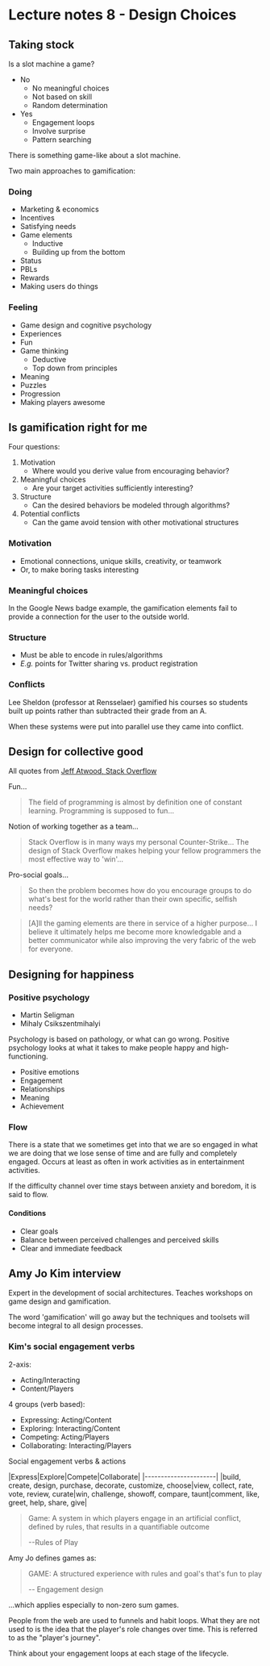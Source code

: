 # Lecture notes 8 - Design Choices

## Taking stock

Is a slot machine a game?

* No
	* No meaningful choices
	* Not based on skill
	* Random determination
* Yes
	* Engagement loops
	* Involve surprise
	* Pattern searching

There is something game-like about a slot machine.

Two main approaches to gamification:


### Doing

* Marketing & economics
* Incentives
* Satisfying needs
* Game elements
	* Inductive
	* Building up from the bottom
* Status
* PBLs
* Rewards
* Making users do things


### Feeling

* Game design and cognitive psychology
* Experiences
* Fun
* Game thinking
	* Deductive
	* Top down from principles
* Meaning
* Puzzles
* Progression
* Making players awesome


## Is gamification right for me

Four questions:

1. Motivation
	* Where would you derive value from encouraging behavior?
2. Meaningful choices
	* Are your target activities sufficiently interesting?
3. Structure
	* Can the desired behaviors be modeled through algorithms?
4. Potential conflicts
	* Can the game avoid tension with other motivational structures


### Motivation

* Emotional connections, unique skills, creativity, or teamwork
* Or, to make boring tasks interesting


### Meaningful choices

In the Google News badge example, the gamification elements fail to provide a connection for the user to the outside world.


### Structure

* Must be able to encode in rules/algorithms
* _E.g._ points for Twitter sharing vs. product registration


### Conflicts

Lee Sheldon (professor at Rensselaer) gamified his courses so students built up points rather than subtracted their grade from an A.

When these systems were put into parallel use they came into conflict.


## Design for collective good

All quotes from [Jeff Atwood, Stack Overflow](http://blog.codinghorror.com/the-gamification/)

Fun...

> The field of programming is almost by definition one of constant learning.
> Programming is supposed to fun...

Notion of working together as a team...

> Stack Overflow is in many ways my personal Counter-Strike… The design of Stack Overflow makes helping your fellow programmers the most effective way to 'win'…

Pro-social goals...

> So then the problem becomes how do you encourage groups to do what's best for the world rather than their own specific, selfish needs?


> [A]ll the gaming elements are there in service of a higher purpose… I believe it ultimately helps me become more knowledgable and a better communicator while also improving the very fabric of the web for everyone.


## Designing for happiness

### Positive psychology

* Martin Seligman
* Mihaly Csikszentmihalyi

Psychology is based on pathology, or what can go wrong. Positive psychology looks at what it takes to make people happy and high-functioning.

* Positive emotions
* Engagement
* Relationships
* Meaning
* Achievement

### Flow

There is a state that we sometimes get into that we are so engaged in what we are doing that we lose sense of time and are fully and completely engaged. Occurs at least as often in work activities as in entertainment activities.

If the difficulty channel over time stays between anxiety and boredom, it is said to flow.

#### Conditions

* Clear goals
* Balance between perceived challenges and perceived skills
* Clear and immediate feedback


## Amy Jo Kim interview

Expert in the development of social architectures. Teaches workshops on game design and gamification.

The word 'gamification' will go away but the techniques and toolsets will become integral to all design processes.

### Kim's social engagement verbs

2-axis:

* Acting/Interacting
* Content/Players

4 groups (verb based):

* Expressing: Acting/Content
* Exploring: Interacting/Content
* Competing: Acting/Players
* Collaborating: Interacting/Players

Social engagement verbs & actions

|Express|Explore|Compete|Collaborate|
|----------------------|
|build, create, design, purchase, decorate, customize, choose|view, collect, rate, vote, review, curate|win, challenge, showoff, compare, taunt|comment, like, greet, help, share, give|

> Game: A system in which players engage in an artificial conflict, defined by rules, that results in a quantifiable outcome
> 
> --Rules of Play

Amy Jo defines games as:

> GAME: A structured experience with rules and goal's that's fun to play
>
> -- Engagement design

…which applies especially to non-zero sum games.

People from the web are used to funnels and habit loops. What they are not used to is the idea that the player's role changes over time. This is referred to as the "player's journey".

Think about your engagement loops at each stage of the lifecycle.